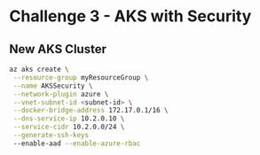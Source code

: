 # Challenge 3 - AKS with Security

## New AKS Cluster
```bash
az aks create \
 --resource-group myResourceGroup \
 --name AKSSecurity \
 --network-plugin azure \
 --vnet-subnet-id <subnet-id> \
 --docker-bridge-address 172.17.0.1/16 \
 --dns-service-ip 10.2.0.10 \
 --service-cidr 10.2.0.0/24 \
 --generate-ssh-keys
 --enable-aad --enable-azure-rbac
```
